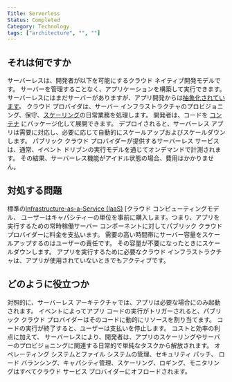 ```yaml
---
Title: Serverless
Status: Completed
Category: Technology
tags: ["architecture", "", ""]
---
```


## それは何ですか

サーバーレスは、開発者が以下を可能にするクラウド ネイティブ開発モデルです。
サーバーを管理することなく、アプリケーションを構築して実行できます。
サーバーレスにはまだサーバーがありますが、アプリ開発からは[抽象化されています](/abstraction/)。
クラウド プロバイダは、サーバー インフラストラクチャのプロビジョニング、保守、[スケーリング](/scalability/)の日常業務を処理します。
開発者は、コードを [コンテナ](/container/) にパッケージ化して展開できます。
デプロイされると、サーバーレス アプリは需要に対応し、必要に応じて自動的にスケールアップおよびスケールダウンします。
パブリック クラウド プロバイダーが提供するサーバーレス サービスは、通常、イベント ドリブンの実行モデルを通じてオンデマンドで計測されます。
その結果、サーバーレス機能がアイドル状態の場合、費用はかかりません。

## 対処する問題

標準の[Infrastructure-as-a-Service (IaaS)](/infrastructure-as-a-service/) [クラウド コンピューティング<x id="の下で4"/>モデル、
ユーザーはキャパシティーの単位を事前に購入します。つまり、アプリを実行するための常時稼働サーバー コンポーネントに対してパブリック クラウド プロバイダーに料金を支払います。
需要の高い時間帯にサーバー容量をスケールアップするのはユーザーの責任です。
その容量が不要になったときにスケールダウンします。
アプリを実行するために必要なクラウド インフラストラクチャは、アプリが使用されていないときでもアクティブです。

## どのように役立つか

対照的に、サーバーレス アーキテクチャでは、アプリは必要な場合にのみ起動されます。
イベントによってアプリ コードの実行がトリガーされると、パブリック クラウド プロバイダーはそのコードに動的にリソースを割り当てます。
コードの実行が終了すると、ユーザーは支払いを停止します。
コストと効率の利点に加えて、
サーバーレスにより、開発者は、アプリのスケーリングやサーバーのプロビジョニングに関連する日常的で単純なタスクから解放されます。
オペレーティング システムとファイル システムの管理、セキュリティ パッチ、
ロード バランシング、キャパシティ管理、スケーリング、ロギング、モニタリングはすべてクラウド サービス プロバイダーにオフロードされます。
